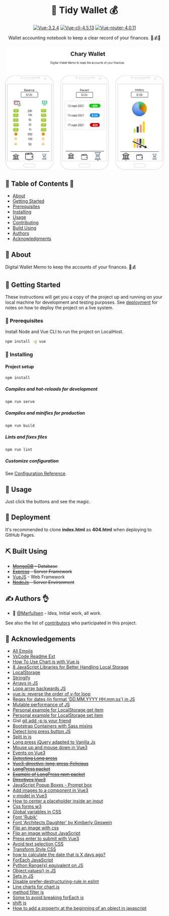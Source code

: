 <h1 align="center">💸 Tidy Wallet 💰</h1>

<div align="center">

[![Vue-3.2.4](https://img.shields.io/badge/Vue-3.2.4-blue.svg "Badge Vue.js")](https://v3.vuejs.org/)
[![Vue-cli-4.5.13](https://img.shields.io/badge/Vue--CLI-4.5.13-brightgreen.svg "Badge VueCLI")](https://cli.vuejs.org/)
[![Vue-router-4.0.11](https://img.shields.io/badge/Vue--router-4.0.11-yellow.svg "Badge VueRouter")](https://router.vuejs.org/)

</div>

<p align="center">
  Wallet accounting notebook to keep a clear record of your finances. 💸💰👛
</p>

<p align="center">
  <a href="./docs/img/Chary-Wallet.drawio.png" rel="noopener">
    <img src="./docs/img/Chary-Wallet.drawio.png" alt="Mockup-chary-wallet">
  </a>
</p>

## 📝 Table of Contents 📂

- [About](#about)
- [Getting Started](#getting_started)
- [Prerequisites](#prerequisites)
- [Installing](#installing)
- [Usage](#usage)
- [Contributing](../CONTRIBUTING.md)
- [Build Using](#built_using)
- [Authors](#authors)
- [Acknowledgments](#acknowledgement)

## 🧐 About <a name = "about"></a>

Digital Wallet Memo to keep the accounts of your finances. 💸💰

## 🏁 Getting Started <a name = "getting_started"></a>

These instructions will get you a copy of the project up and running on your local machine for development and testing purposes. See [deployment](#deployment) for notes on how to deploy the project on a live system.

### 📘 Prerequisites <a name = "prerequisites"></a>

Install Node and Vue CLI to run the project on LocalHost.

```bash
npm install -g vue
```

###  🔧 Installing <a name = "installing"></a>

#### Project setup
```
npm install
```

##### Compiles and hot-reloads for development
```
npm run serve
```

##### Compiles and minifies for production
```
npm run build
```

##### Lints and fixes files
```
npm run lint
```

##### Customize configuration
See [Configuration Reference](https://cli.vuejs.org/config/).


## 🎈 Usage <a name = "usage"></a>

Just click the buttons and see the magic.

## 🚀 Deployment <a name = "deployment"></a>

It's recommended to clone **index.html** as **404.html** when deploying to GitHub Pages.

## ⛏️ Built Using <a name = "built_using"></a>

- ~~[MongoDB](https://www.mongodb.com/) - Database~~
- ~~[Express](https://expressjs.com/) - Server Framework~~
- [VueJS](https://vuejs.org/) - Web Framework
- ~~[NodeJs](https://nodejs.org/en/) - Server Environment~~

## ✍️ Authors 👌 <a name = "authors"></a>

- 🗿 [@Marfullsen](https://github.com/Marfullsen) - Idea, Initial work, all work.

See also the list of [contributors](./contributors) who participated in this project.

## 🎉 Acknowledgements <a name = "acknowledgement"></a>

- [All Emojis](https://github.com/scotch-io/All-Github-Emoji-Icons)
- [VsCode Readme Ext](https://github.com/thomascsd/vscode-readme-pattern)
- [How To Use Chart.js with Vue.js](https://www.digitalocean.com/community/tutorials/vuejs-vue-chart-js)
- [8 JavaScript Libraries for Better Handling Local Storage](https://javascript.plainenglish.io/8-javascript-libraries-for-better-handling-local-storage-d8cd4a05dbfa)
- [LocalStorage](https://web.dev/storage-for-the-web/)
- [Stringify](https://developer.mozilla.org/es/docs/Web/JavaScript/Reference/Global_Objects/JSON/stringify)
- [Arrays in JS](https://developer.mozilla.org/en-US/docs/Web/JavaScript/Reference/Global_Objects/Array)
- [Loop array backwards JS](https://www.techiedelight.com/loop-through-array-backwards-javascript/)
- [vue.js: reverse the order of v-for loop](https://stackoverflow.com/questions/59828453/vue-js-reverse-the-order-of-v-for-loop)
- [Regex for dates (in format 'DD.MM.YYYY HH:mm:ss') in JS](https://stackoverflow.com/a/7712335)
- [Mutable performance of JS](https://stackoverflow.com/a/59738662)
- [Personal example for LocalStorage get item](https://github.com/Marfullsen/respondedor-de-coordinadores/blob/8a7cd690d7eefa0eba242c0c04e0c19fce83bfee/src/views/RespuestaFinal.vue#L367)
- [Personal example for LocalStorage set item](https://github.com/Marfullsen/respondedor-de-coordinadores/blob/8a7cd690d7eefa0eba242c0c04e0c19fce83bfee/src/views/DatosGlobales.vue#L69)
- Gist [git add -p is your friend](https://gist.github.com/mattlewissf/9958704)
- [Bootstrap Containers with Sass mixins](https://getbootstrap.com/docs/5.0/layout/containers/#sass)
- [Detect long press button JS](https://stackoverflow.com/questions/28320937/count-seconds-on-button-long-press-in-javascript)
- [Split in js](https://www.w3schools.com/jsref/jsref_split.asp)
- [Long press jQuery adapted to Vanilla Js](https://stackoverflow.com/a/68878292/15466047)
- [Mouse up and mouse down in Vue3](https://forum.vuejs.org/t/mouseup-not-working-after-mousedown/75636)
- [Events on Vue3](https://v3.vuejs.org/guide/events.html#listening-to-events)
- <del>[Detecting Long press](https://www.vuescript.com/detect-long-press/)</del>
- <del>[Vue3-directive-long-press-Felicious](https://github.com/FeliciousX/vue-directive-long-press)</del>
- <del>[LongPress packet](https://www.npmjs.com/package/vue-directive-long-press)</del>
- <del>[Example of LongPress npm packet](https://stackblitz.com/edit/vue-directive-long-press-demo?file=index.html)</del>
- ~~[Directives Vue3](https://v3.vuejs.org/guide/custom-directive.html#intro)~~
- [JavaScript Popup Boxes - Prompt box](https://www.w3schools.com/js/js_popup.asp)
- [Add images to a component in Vue3](https://stackoverflow.com/questions/45116796/how-to-import-and-use-image-in-a-vue-single-file-component)
- [v-model in Vue3](https://v3.vuejs.org/guide/migration/v-model.html)
- [How to center a placeholder inside an input](https://stackoverflow.com/questions/12114570/how-to-align-texts-inside-of-an-input)
- [Css forms w3](https://www.w3schools.com/css/css_form.asp)
- [Global variables in CSS](https://medium.com/front-end-weekly/theming-with-css-variables-e4f30343c7c7)
- [Font 'Rubik'](https://fonts.google.com/specimen/Rubik)
- [Font 'Architects Daughter' by Kimberly Geswein](https://fonts.google.com/specimen/Architects+Daughter)
- [Flip an image with css](https://www.w3schools.com/howto/howto_css_flip_card.asp)
- [Flip an image without JavaScript](https://codepen.io/ecargnfx/pen/jONyGWg)
- [Press enter to submit with Vue3](https://www.codegrepper.com/code-examples/html/vue+3+enter+key)
- [Avoid text selection CSS](https://stackoverflow.com/questions/826782/how-to-disable-text-selection-highlighting)
- [Transform Style CSS](https://developer.mozilla.org/es/docs/Web/CSS/transform-style)
- [how to calculate the date that is X days ago?](https://stackoverflow.com/a/13838506)
- [ForEach JavaScript](https://developer.mozilla.org/es/docs/Web/JavaScript/Reference/Global_Objects/Array/forEach)
- [Python Range(x) equivalent on JS](https://stackoverflow.com/questions/3895478/does-javascript-have-a-method-like-range-to-generate-a-range-within-the-supp)
- [Object.values() in JS](https://developer.mozilla.org/es/docs/Web/JavaScript/Reference/Global_Objects/Object/values)
- [Sets in JS](https://developer.mozilla.org/es/docs/Web/JavaScript/Reference/Global_Objects/Set)
- [Disable prefer-destructuring-rule in eslint](https://eslint.org/docs/rules/prefer-destructuring)
- [Line charts for chart.js](https://www.chartjs.org/docs/latest/charts/line.html#general)
- [method filter js](https://developer.mozilla.org/es/docs/Web/JavaScript/Reference/Global_Objects/Array/filter)
- [Some to avoid breaking forEach js](https://stackoverflow.com/questions/6260756/how-to-stop-javascript-foreach)
- [shift js](https://www.w3schools.com/jsref/jsref_shift.asp)
- [How to add a property at the beginning of an object in javascript](https://stackoverflow.com/questions/19457337/how-to-add-a-property-at-the-beginning-of-an-object-in-javascript)